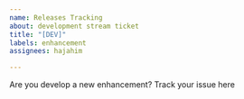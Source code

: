 ```yaml
---
name: Releases Tracking
about: development stream ticket
title: "[DEV]"
labels: enhancement
assignees: hajahim

---
```


Are you develop a new enhancement?
Track your issue here
